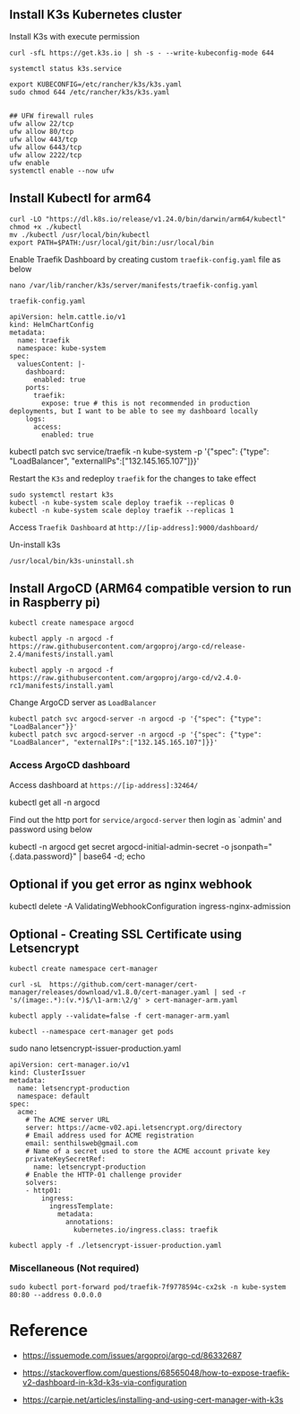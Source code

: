 ## Install K3s Kubernetes cluster

Install K3s with execute permission

```
curl -sfL https://get.k3s.io | sh -s - --write-kubeconfig-mode 644
```

```
systemctl status k3s.service

export KUBECONFIG=/etc/rancher/k3s/k3s.yaml
sudo chmod 644 /etc/rancher/k3s/k3s.yaml


## UFW firewall rules
ufw allow 22/tcp
ufw allow 80/tcp
ufw allow 443/tcp
ufw allow 6443/tcp
ufw allow 2222/tcp
ufw enable
systemctl enable --now ufw
```

## Install Kubectl for arm64

```
curl -LO "https://dl.k8s.io/release/v1.24.0/bin/darwin/arm64/kubectl"
chmod +x ./kubectl
mv ./kubectl /usr/local/bin/kubectl
export PATH=$PATH:/usr/local/git/bin:/usr/local/bin
```

Enable Traefik Dashboard by creating custom `traefik-config.yaml` file as below

```
nano /var/lib/rancher/k3s/server/manifests/traefik-config.yaml
```

`traefik-config.yaml`

```
apiVersion: helm.cattle.io/v1
kind: HelmChartConfig
metadata:
  name: traefik
  namespace: kube-system
spec:
  valuesContent: |-
    dashboard:
      enabled: true
    ports:
      traefik:
        expose: true # this is not recommended in production deployments, but I want to be able to see my dashboard locally
    logs:
      access:
        enabled: true
```

kubectl patch svc service/traefik -n kube-system -p '{"spec": {"type": "LoadBalancer", "externalIPs":["132.145.165.107"]}}'

Restart the `K3s` and redeploy `traefik` for the changes to take effect

```
sudo systemctl restart k3s
kubectl -n kube-system scale deploy traefik --replicas 0
kubectl -n kube-system scale deploy traefik --replicas 1
```

Access `Traefik Dashboard` at `http://[ip-address]:9000/dashboard/`

Un-install k3s

```
/usr/local/bin/k3s-uninstall.sh
```

## Install ArgoCD (ARM64 compatible version to run in Raspberry pi)

```
kubectl create namespace argocd
```

```
kubectl apply -n argocd -f https://raw.githubusercontent.com/argoproj/argo-cd/release-2.4/manifests/install.yaml
```

```
kubectl apply -n argocd -f https://raw.githubusercontent.com/argoproj/argo-cd/v2.4.0-rc1/manifests/install.yaml
```

Change ArgoCD server as `LoadBalancer`

```
kubectl patch svc argocd-server -n argocd -p '{"spec": {"type": "LoadBalancer"}}'
kubectl patch svc argocd-server -n argocd -p '{"spec": {"type": "LoadBalancer", "externalIPs":["132.145.165.107"]}}'
```

### Access ArgoCD dashboard

Access dashboard at `https://[ip-address]:32464/`

kubectl get all -n argocd

Find out the http port for `service/argocd-server` then login as `admin' and password using below

kubectl -n argocd get secret argocd-initial-admin-secret -o jsonpath="{.data.password}" | base64 -d; echo

## Optional if you get error as nginx webhook

kubectl delete -A ValidatingWebhookConfiguration ingress-nginx-admission

## Optional - Creating SSL Certificate using Letsencrypt

```
kubectl create namespace cert-manager

curl -sL  https://github.com/cert-manager/cert-manager/releases/download/v1.8.0/cert-manager.yaml | sed -r 's/(image:.*):(v.*)$/\1-arm:\2/g' > cert-manager-arm.yaml

kubectl apply --validate=false -f cert-manager-arm.yaml

kubectl --namespace cert-manager get pods
```

sudo nano letsencrypt-issuer-production.yaml

```
apiVersion: cert-manager.io/v1
kind: ClusterIssuer
metadata:
  name: letsencrypt-production
  namespace: default
spec:
  acme:
    # The ACME server URL
    server: https://acme-v02.api.letsencrypt.org/directory
    # Email address used for ACME registration
    email: senthilsweb@gmail.com
    # Name of a secret used to store the ACME account private key
    privateKeySecretRef:
      name: letsencrypt-production
    # Enable the HTTP-01 challenge provider
    solvers:
    - http01:
        ingress:
          ingressTemplate:
            metadata:
              annotations:
                kubernetes.io/ingress.class: traefik
```

```
kubectl apply -f ./letsencrypt-issuer-production.yaml
```

### Miscellaneous (Not required)

```
sudo kubectl port-forward pod/traefik-7f9778594c-cx2sk -n kube-system 80:80 --address 0.0.0.0
```

# Reference

- https://issuemode.com/issues/argoproj/argo-cd/86332687

- https://stackoverflow.com/questions/68565048/how-to-expose-traefik-v2-dashboard-in-k3d-k3s-via-configuration

- https://carpie.net/articles/installing-and-using-cert-manager-with-k3s
